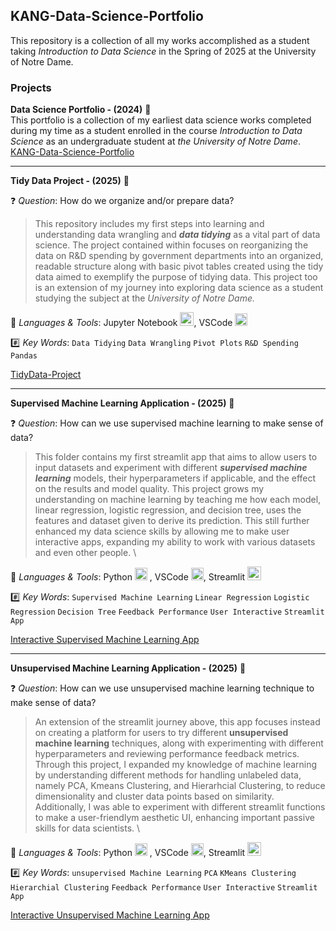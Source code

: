 ## KANG-Data-Science-Portfolio

This repository is a collection of all my works accomplished as a student taking <em>Introduction to Data Science</em> in the Spring of 2025 at the University of Notre Dame.

### Projects
**Data Science Portfolio - (2024)** 🌷  
This portfolio is a collection of my earliest data science works completed during my time as a student enrolled in the course <em>Introduction to Data Science</em> as an undergraduate student at <em>the University of Notre Dame</em>.  
[KANG-Data-Science-Portfolio](https://github.com/kangjdh/KANG-Data-Science-Portfolio)
<br>

---

**Tidy Data Project - (2025)** 🌻 

❓ _Question_: How do we organize and/or prepare data?

> This repository includes my first steps into learning and understanding data wrangling and ***data tidying*** as a vital part of data science. The project contained within focuses on reorganizing the data on R&D spending by government departments into an organized, readable structure along with basic pivot tables created using the tidy data aimed to exemplify the purpose of tidying data. This project too is an extension of my journey into exploring data science as a student studying the subject at the <em> University of Notre Dame.</em> <br>

📗 _Languages & Tools_: Jupyter Notebook <image src="https://pydata.org/wp-content/uploads/2016/07/jupyter-logo-300.png" alt="image" width="22"/>, VSCode <image src="https://upload.wikimedia.org/wikipedia/commons/thumb/9/9a/Visual_Studio_Code_1.35_icon.svg/2048px-Visual_Studio_Code_1.35_icon.svg.png" alt="image" width="20">

#️⃣ _Key Words_: `Data Tidying` `Data Wrangling` `Pivot Plots` `R&D Spending` `Pandas`

[TidyData-Project](https://github.com/kangjdh/KANG-Data-Science-Portfolio/tree/main/Tidy_Data-Project)

---

**Supervised Machine Learning Application - (2025)** 🌹

❓ _Question_: How can we use supervised machine learning to make sense of data?

> This folder contains my first streamlit app that aims to allow users to input datasets and experiment with different ___supervised machine learning___ models, their hyperparameters if applicable, and the effect on the results and model quality. This project grows my understanding on machine learning by teaching me how each model, linear regression, logistic regression, and decision tree, uses the features and dataset given to derive its prediction. This still further enhanced my data science skills by allowing me to make user interactive apps, expanding my ability to work with various datasets and even other people. \

📗 _Languages & Tools_: Python <image src="https://github.com/user-attachments/assets/d332cdc3-f10c-4e89-8f68-9ac60d85d7bc" alt='image' width='20'>
, VSCode <image src="https://upload.wikimedia.org/wikipedia/commons/thumb/9/9a/Visual_Studio_Code_1.35_icon.svg/2048px-Visual_Studio_Code_1.35_icon.svg.png" alt="image" width="20">, Streamlit <image src='https://encrypted-tbn0.gstatic.com/images?q=tbn:ANd9GcTGDKmSgL7UJ6sstMUQTtjI2iDN7ClN2jRZ5Q&s' alt='image' height='22'>

#️⃣ _Key Words_: `Supervised Machine Learning` `Linear Regression` `Logistic Regression` `Decision Tree` `Feedback Performance` `User Interactive` `Streamlit App`

[Interactive Supervised Machine Learning App](https://github.com/kangjdh/KANG-Data-Science-Portfolio/tree/main/MLStreamlitApp)

---

**Unsupervised Machine Learning Application - (2025)** :blossom:

❓ _Question_: How can we use unsupervised machine learning technique to make sense of data?

> An extension of the streamlit journey above, this app focuses instead on creating a platform for users to try different __unsupervised machine learning__ techniques, along with experimenting with different hyperparameters and reviewing performance feedback metrics. Through this project, I expanded my knowledge of machine learning by understanding different methods for handling unlabeled data, namely PCA, Kmeans Clustering, and Hierarhcial Clustering, to reduce dimensionality and cluster data points based on similarity. Additionally, I was able to experiment with different streamlit functions to make a user-friendlym aesthetic UI, enhancing important passive skills for data scientists. \

📗 _Languages & Tools_: Python <image src="https://github.com/user-attachments/assets/d332cdc3-f10c-4e89-8f68-9ac60d85d7bc" alt='image' width='20'>
, VSCode <image src="https://upload.wikimedia.org/wikipedia/commons/thumb/9/9a/Visual_Studio_Code_1.35_icon.svg/2048px-Visual_Studio_Code_1.35_icon.svg.png" alt="image" width="20">, Streamlit <image src='https://encrypted-tbn0.gstatic.com/images?q=tbn:ANd9GcTGDKmSgL7UJ6sstMUQTtjI2iDN7ClN2jRZ5Q&s' alt='image' height='22'>

#️⃣ _Key Words_: `unsupervised Machine Learning` `PCA` `KMeans Clustering` `Hierarchial Clustering` `Feedback Performance` `User Interactive` `Streamlit App`

[Interactive Unsupervised Machine Learning App](https://github.com/kangjdh/KANG-Data-Science-Portfolio/tree/main/MLUnsupervisedApp)
